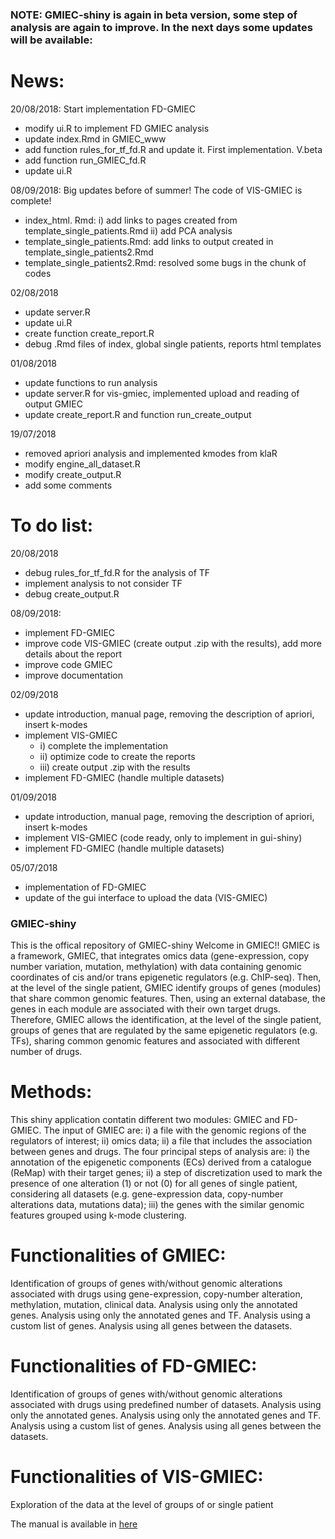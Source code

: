 ### NOTE: GMIEC-shiny is again in beta version, some step of analysis are again to improve. In the next days some updates will be available:

# News:
20/08/2018: Start implementation FD-GMIEC
- modify ui.R to implement FD GMIEC analysis
- update index.Rmd in GMIEC_www
- add function rules_for_tf_fd.R and update it. First implementation. V.beta
- add function run_GMIEC_fd.R
- update ui.R

08/09/2018: Big updates before of summer! The code of VIS-GMIEC is complete!

- index_html. Rmd: i) add links to pages created from template_single_patients.Rmd ii) add PCA analysis
- template_single_patients.Rmd: add links to output created in template_single_patients2.Rmd
- template_single_patients2.Rmd: resolved some bugs in the chunk of codes

02/08/2018

- update server.R
- update ui.R
- create function create_report.R
- debug .Rmd files of index, global single patients, reports html templates

01/08/2018

- update functions to run analysis
- update server.R for vis-gmiec, implemented upload and reading of output GMIEC
- update create_report.R and function run_create_output

19/07/2018

- removed apriori analysis and implemented kmodes from klaR 
- modify engine_all_dataset.R  
- modify create_output.R 
- add some comments 

# To do list:
20/08/2018
- debug rules_for_tf_fd.R for the analysis of TF
- implement analysis to not consider TF
- debug create_output.R

08/09/2018:
- implement FD-GMIEC
- improve code VIS-GMIEC (create output .zip with the results), add more details about the report
- improve code GMIEC
- improve documentation

02/09/2018
- update introduction, manual page, removing the description of apriori, insert k-modes
- implement VIS-GMIEC
  - i) complete the implementation
  - ii) optimize code to create the reports
  - iii) create output .zip with the results
- implement FD-GMIEC (handle multiple datasets) 

01/09/2018
- update introduction, manual page, removing the description of apriori, insert k-modes
- implement VIS-GMIEC (code ready, only to implement in gui-shiny)
- implement FD-GMIEC (handle multiple datasets)

05/07/2018

- implementation of FD-GMIEC
- update of the gui interface to upload the data (VIS-GMIEC)

### GMIEC-shiny
This is the offical repository of GMIEC-shiny
Welcome in GMIEC!! GMIEC is a framework, GMIEC, that integrates omics data (gene-expression, copy number variation, mutation, methylation) with data containing genomic coordinates of cis and/or trans epigenetic regulators (e.g. ChIP-seq). Then, at the level of the single patient, GMIEC identify groups of genes (modules) that share common genomic features. Then, using an external database, the genes in each module are associated with their own target drugs. Therefore, GMIEC allows the identification, at the level of the single patient, groups of genes that are regulated by the same epigenetic regulators (e.g. TFs), sharing common genomic features and associated with different number of drugs.

# Methods:
This shiny application contatin different two modules: GMIEC and FD-GMIEC. The input of GMIEC are: i) a file with the genomic regions of the regulators of interest; ii) omics data; ii) a file that includes the association between genes and drugs. The four principal steps of analysis are: i) the annotation of the epigenetic components (ECs) derived from a catalogue (ReMap) with their target genes; ii) a step of discretization used to mark the presence of one alteration (1) or not (0) for all genes of single patient, considering all datasets (e.g. gene-expression data, copy-number alterations data, mutations data); iii) the genes with the similar genomic features grouped using k-mode clustering.

# Functionalities of GMIEC:

Identification of groups of genes with/without genomic alterations associated with drugs using gene-expression, copy-number alteration, methylation, mutation, clinical data.
Analysis using only the annotated genes.
Analysis using only the annotated genes and TF.
Analysis using a custom list of genes.
Analysis using all genes between the datasets.

# Functionalities of FD-GMIEC:
Identification of groups of genes with/without genomic alterations associated with drugs using predefined number of datasets.
Analysis using only the annotated genes.
Analysis using only the annotated genes and TF.
Analysis using a custom list of genes.
Analysis using all genes between the datasets.

# Functionalities of VIS-GMIEC:
Exploration of the data at the level of groups of or single patient


The manual is available in [here](https://cdn.rawgit.com/guidmt/GMIEC-shiny/cf5fffbd/GMIEC_www/manual.html)
